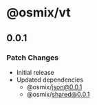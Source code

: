 # @osmix/vt

## 0.0.1

### Patch Changes

- Initial release
- Updated dependencies
  - @osmix/json@0.0.1
  - @osmix/shared@0.0.1
